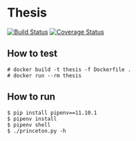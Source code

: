 # Thesis

[![Build Status](https://travis-ci.com/giuscri/thesis.svg?token=bzmoaCvPF1vTKtRyezHu&branch=master)](https://travis-ci.com/giuscri/thesis)
[![Coverage Status](https://coveralls.io/repos/github/giuscri/thesis/badge.svg?t=VVa57M&service=github)](https://coveralls.io/github/giuscri/thesis)

## How to test
```
# docker build -t thesis -f Dockerfile .
# docker run --rm thesis
```

## How to run
```
$ pip install pipenv==11.10.1
$ pipenv install
$ pipenv shell
$ ./princeton.py -h
```
